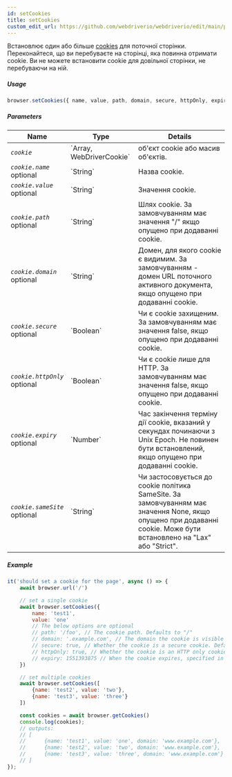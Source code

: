 ```yaml
---
id: setCookies
title: setCookies
custom_edit_url: https://github.com/webdriverio/webdriverio/edit/main/packages/webdriverio/src/commands/browser/setCookies.ts
---
```


Встановлює один або більше [cookies](https://w3c.github.io/webdriver/#cookies) для поточної сторінки. Переконайтеся, що ви перебуваєте на сторінці, яка повинна отримати cookie. Ви не можете встановити cookie для довільної сторінки, не перебуваючи на ній.

##### Usage

```js
browser.setCookies({ name, value, path, domain, secure, httpOnly, expiry, sameSite })
```

##### Parameters

<table>
  <thead>
    <tr>
      <th>Name</th><th>Type</th><th>Details</th>
    </tr>
  </thead>
  <tbody>
    <tr>
      <td><code><var>cookie</var></code></td>
      <td>`Array<WebDriverCookie>, WebDriverCookie`</td>
      <td>об'єкт cookie або масив об'єктів.</td>
    </tr>
    <tr>
      <td><code><var>cookie.name</var></code><br /><span className="label labelWarning">optional</span></td>
      <td>`String`</td>
      <td>Назва cookie.</td>
    </tr>
    <tr>
      <td><code><var>cookie.value</var></code><br /><span className="label labelWarning">optional</span></td>
      <td>`String`</td>
      <td>Значення cookie.</td>
    </tr>
    <tr>
      <td><code><var>cookie.path</var></code><br /><span className="label labelWarning">optional</span></td>
      <td>`String`</td>
      <td>Шлях cookie. За замовчуванням має значення "/" якщо опущено при додаванні cookie.</td>
    </tr>
    <tr>
      <td><code><var>cookie.domain</var></code><br /><span className="label labelWarning">optional</span></td>
      <td>`String`</td>
      <td>Домен, для якого cookie є видимим. За замовчуванням - домен URL поточного активного документа, якщо опущено при додаванні cookie.</td>
    </tr>
    <tr>
      <td><code><var>cookie.secure</var></code><br /><span className="label labelWarning">optional</span></td>
      <td>`Boolean`</td>
      <td>Чи є cookie захищеним. За замовчуванням має значення false, якщо опущено при додаванні cookie.</td>
    </tr>
    <tr>
      <td><code><var>cookie.httpOnly</var></code><br /><span className="label labelWarning">optional</span></td>
      <td>`Boolean`</td>
      <td>Чи є cookie лише для HTTP. За замовчуванням має значення false, якщо опущено при додаванні cookie.</td>
    </tr>
    <tr>
      <td><code><var>cookie.expiry</var></code><br /><span className="label labelWarning">optional</span></td>
      <td>`Number`</td>
      <td>Час закінчення терміну дії cookie, вказаний у секундах починаючи з Unix Epoch. Не повинен бути встановлений, якщо опущено при додаванні cookie.</td>
    </tr>
    <tr>
      <td><code><var>cookie.sameSite</var></code><br /><span className="label labelWarning">optional</span></td>
      <td>`String`</td>
      <td>Чи застосовується до cookie політика SameSite. За замовчуванням має значення None, якщо опущено при додаванні cookie. Може бути встановлено на "Lax" або "Strict".</td>
    </tr>
  </tbody>
</table>

##### Example

```js title="setCookies.js"
it('should set a cookie for the page', async () => {
    await browser.url('/')

    // set a single cookie
    await browser.setCookies({
        name: 'test1',
        value: 'one'
        // The below options are optional
        // path: '/foo', // The cookie path. Defaults to "/"
        // domain: '.example.com', // The domain the cookie is visible to. Defaults to the current browsing context's active document's URL domain
        // secure: true, // Whether the cookie is a secure cookie. Defaults to false
        // httpOnly: true, // Whether the cookie is an HTTP only cookie. Defaults to false
        // expiry: 1551393875 // When the cookie expires, specified in seconds since Unix Epoch
    })

    // set multiple cookies
    await browser.setCookies([
        {name: 'test2', value: 'two'},
        {name: 'test3', value: 'three'}
    ])

    const cookies = await browser.getCookies()
    console.log(cookies);
    // outputs:
    // [
    //      {name: 'test1', value: 'one', domain: 'www.example.com'},
    //      {name: 'test2', value: 'two', domain: 'www.example.com'},
    //      {name: 'test3', value: 'three', domain: 'www.example.com'}
    // ]
});
```